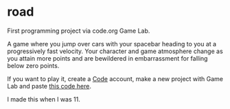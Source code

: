 # road
First programming project via code.org Game Lab.

A game where you jump over cars with your spacebar heading to you at a progressively fast velocity.
Your character and game atmosphere change as you attain more points and are bewildered in embarrassment for falling below zero points.

If you want to play it, create a [Code](https://code.org) account, make a new project with Game Lab and paste [this code here](https://github.com/JustinKolaras/road/blob/main/index.js).

I made this when I was 11.
